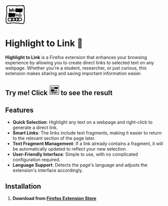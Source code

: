 [![Icon](./icons/icon64.png)](https://www.youtube.com/watch?v=dQw4w9WgXcQ#:~:text=Never%20gonna%20give%20you%20up)
# Highlight to Link 🔗

**Highlight to Link** is a Firefox extension that enhances your browsing experience by allowing you to create direct links to selected text on any webpage. Whether you're a student, researcher, or just curious, this extension makes sharing and saving important information easier.

## Try me! Click [![Icon](./icons/icon32.png)](https://github.com/JaceTheBlu/Highlight-to-Link?tab=readme-ov-file#:~:text=saving%20important%20information%20easier.) to see the result

## Features

- **Quick Selection**: Highlight any text on a webpage and right-click to generate a direct link.
- **Smart Links**: The links include text fragments, making it easier to return to the relevant section of the page later.
- **Text Fragment Management**: If a link already contains a fragment, it will be automatically updated to reflect your new selection.
- **User-Friendly Interface**: Simple to use, with no complicated configuration required.
- **Language Support**: Detects the page's language and adjusts the extension's interface accordingly.

## Installation

1. **Download from [Firefox Extension Store](https://addons.mozilla.org/en-US/firefox/addon/highlight-to-link/)**
